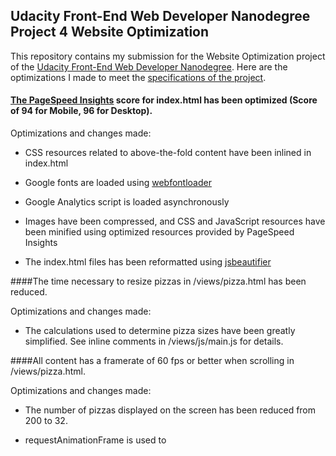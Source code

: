 ## Udacity Front-End Web Developer Nanodegree Project 4 Website Optimization

This repository contains my submission for the Website Optimization project of the [Udacity Front-End Web Developer Nanodegree](https://www.udacity.com/course/front-end-web-developer-nanodegree--nd001).  Here are the optimizations I made to meet the [specifications of the project](https://www.udacity.com/course/viewer#!/c-nd001/l-2735848561/m-2686388535).

#### [The PageSpeed Insights](https://developers.google.com/speed/pagespeed/insights/) score for index.html has been optimized (Score of 94 for Mobile, 96 for Desktop).

Optimizations and changes made:

* CSS resources related to above-the-fold content have been inlined in index.html

* Google fonts are loaded using [webfontloader](https://github.com/typekit/webfontloader)

* Google Analytics script is loaded asynchronously

* Images have been compressed, and CSS and JavaScript resources have been minified using optimized resources provided by PageSpeed Insights

* The index.html files has been reformatted using [jsbeautifier](http://jsbeautifier.org/)

####The time necessary to resize pizzas in /views/pizza.html has been reduced.

Optimizations and changes made:

* The calculations used to determine pizza sizes have been greatly simplified.  See inline comments in /views/js/main.js for details.

####All content has a framerate of 60 fps or better when scrolling in /views/pizza.html.

Optimizations and changes made:

* The number of pizzas displayed on the screen has been reduced from 200 to 32.

* requestAnimationFrame is used to